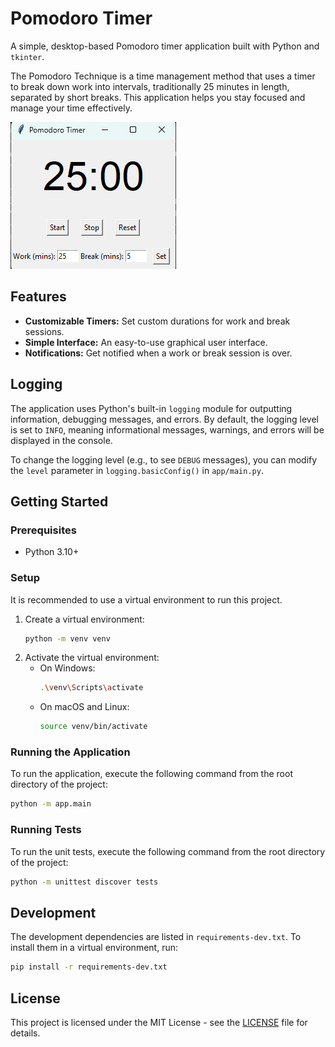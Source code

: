 # Pomodoro Timer

A simple, desktop-based Pomodoro timer application built with Python and `tkinter`.

The Pomodoro Technique is a time management method that uses a timer to break down work into intervals, traditionally 25 minutes in length, separated by short breaks. This application helps you stay focused and manage your time effectively.

![Screenshot of the Pomodoro Timer application](docs/images/screenshot.png)

## Features

*   **Customizable Timers:** Set custom durations for work and break sessions.
*   **Simple Interface:** An easy-to-use graphical user interface.
*   **Notifications:** Get notified when a work or break session is over.

## Logging

The application uses Python's built-in `logging` module for outputting information, debugging messages, and errors. By default, the logging level is set to `INFO`, meaning informational messages, warnings, and errors will be displayed in the console.

To change the logging level (e.g., to see `DEBUG` messages), you can modify the `level` parameter in `logging.basicConfig()` in `app/main.py`.

## Getting Started

### Prerequisites

*   Python 3.10+

### Setup

It is recommended to use a virtual environment to run this project.

1.  Create a virtual environment:
    ```bash
    python -m venv venv
    ```
2.  Activate the virtual environment:
    *   On Windows:
        ```bash
        .\venv\Scripts\activate
        ```
    *   On macOS and Linux:
        ```bash
        source venv/bin/activate
        ```

### Running the Application

To run the application, execute the following command from the root directory of the project:

```bash
python -m app.main
```

### Running Tests

To run the unit tests, execute the following command from the root directory of the project:

```bash
python -m unittest discover tests
```

## Development

The development dependencies are listed in `requirements-dev.txt`. To install them in a virtual environment, run:
```bash
pip install -r requirements-dev.txt
```

## License

This project is licensed under the MIT License - see the [LICENSE](LICENSE) file for details.
